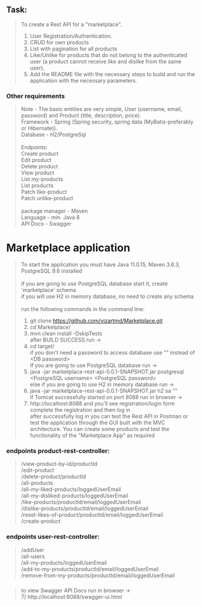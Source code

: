 ## Task:
> To create a Rest API for a "marketplace".
> 1. User Registration/Authentication.
> 2. CRUD for own products
> 3. List with pagination for all products
> 4. Like/Unlike for products that do not belong to the authenticated user (a product cannot receive like and dislike from the same user).
> 5. Add the README file with the necessary steps to build and run the application with the necessary parameters.

### Other requirements
> Note - The basic entities are very simple, User (username, email, password) and Product (title, description, price).<br />
> Framework - Spring (Spring security, spring data (MyBatis-preferably or Hibernate)).<br />
> Database - H2/PostgreSql<br />
><br />
> Endpoints:<br />
> Create product<br />
> Edit product<br />
> Delete product<br />
> View product<br />
> List my-products<br />
> List products<br />
> Patch like-product<br />
> Patch unlike-product<br />
><br />
> package manager - Maven<br />
> Language - min. Java 8<br />
> API Docs - Swagger<br />

# Marketplace application
> To start the application you must have Java 11.0.15, Maven 3.6.3, PostgreSQL 9.6 installed<br /><br />
> if you are going to use PostgreSQL database start it, create 'marketplace' schema<br />
> if you will use H2 in memory database, no need to create any schema<br /><br />
> run the following commands in the command line:<br />
> 1) git clone https://github.com/vizartmd/Marketplace.git<br />
> 2) cd Marketplace/<br />
> 3) mvn clean install -DskipTests<br />
> after BUILD SUCCESS run -><br />
> 4) cd target/<br />
> if you don't need a password to access database use "" instead of \<DB password\><br />
> if you are going to use PostgreSQL database run -><br />
> 5) java -jar marketplace-rest-api-0.0.1-SNAPSHOT.jar postgresql \<PostgreSQL username\> \<PostgreSQL password\><br />
> else if you are going to use H2 in memory database run -><br />
> 5) java -jar marketplace-rest-api-0.0.1-SNAPSHOT.jar h2 sa ""<br />
> if Tomcat successfully started on port 8088 run in browser -><br />
> 6) http://localhost:8088 and you'll see registration/login form<br />
> complete the registration and then log in<br />
> after successfully log in you can test the Rest API in Postman or test the application through the GUI built with the MVC architecture. You can create some products and test the functionality of the "Marketplace App" as required<br />
### endpoints product-rest-controller:<br />
> /view-product-by-id/productId<br />
> /edit-product<br />
> /delete-product/productId<br />
> /all-products<br />
> /all-my-liked-products/loggedUserEmail<br />
> /all-my-disliked-products/loggedUserEmail<br />
> /like-products/productId/email/loggedUserEmail<br />
> /dislike-products/productId/email/loggedUserEmail<br />
> /reset-likes-of-product/productId/email/loggedUserEmail<br />
> /create-product<br />
### endpoints user-rest-controller:<br />
> /addUser<br />
> /all-users<br />
> /all-my-products/loggedUserEmail<br />
> /add-to-my-products/productId/email/loggedUserEmail<br />
> /remove-from-my-products/productId/email/loggedUserEmail<br />
###
> to view Swagger API Docs run in browser -><br />
> 7) http://localhost:8088/swagger-ui.html